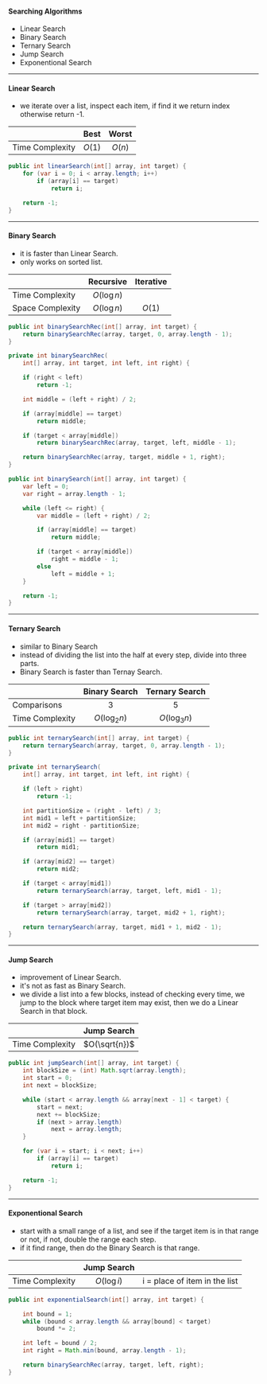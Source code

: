 #### Searching Algorithms
- Linear Search
- Binary Search
- Ternary Search
- Jump Search
- Exponentional Search

---
#### Linear Search
- we iterate over a list, inspect each item, if find it we return index otherwise return -1.

|  | Best | Worst |
| :--- | :---: | :---: |
| Time Complexity | $O(1)$ | $O(n)$ |

```Java
public int linearSearch(int[] array, int target) {
    for (var i = 0; i < array.length; i++)
        if (array[i] == target)
            return i;

    return -1;
}
```  
---
#### Binary Search
- it is faster than Linear Search.
- only works on sorted list.

|  | Recursive | Iterative |
| :--- | :---: | :---: |
| Time Complexity | $O(\log n)$ | |
| Space Complexity | $O(\log n)$ | $O(1)$ |

```Java
public int binarySearchRec(int[] array, int target) {
    return binarySearchRec(array, target, 0, array.length - 1);
}

private int binarySearchRec(
    int[] array, int target, int left, int right) {

    if (right < left)
        return -1;

    int middle = (left + right) / 2;

    if (array[middle] == target)
        return middle;

    if (target < array[middle])
        return binarySearchRec(array, target, left, middle - 1);

    return binarySearchRec(array, target, middle + 1, right);
}

public int binarySearch(int[] array, int target) {
    var left = 0;
    var right = array.length - 1;

    while (left <= right) {
        var middle = (left + right) / 2;

        if (array[middle] == target)
            return middle;

        if (target < array[middle])
            right = middle - 1;
        else
            left = middle + 1;
    }

    return -1;
}
```
---
#### Ternary Search
- similar to Binary Search
- instead of dividing the list into the half at every step, divide into three parts.
- Binary Search is faster than Ternay Search.

|  | Binary Search | Ternary Search |
| :--- | :---: | :---: |
| Comparisons | 3 | 5 |
| Time Complexity | $O(\log_2 n)$ | $O(\log_3 n)$ |

```Java
public int ternarySearch(int[] array, int target) {
    return ternarySearch(array, target, 0, array.length - 1);
}

private int ternarySearch(
    int[] array, int target, int left, int right) {

    if (left > right)
        return -1;

    int partitionSize = (right - left) / 3;
    int mid1 = left + partitionSize;
    int mid2 = right - partitionSize;

    if (array[mid1] == target)
        return mid1;

    if (array[mid2] == target)
        return mid2;

    if (target < array[mid1])
        return ternarySearch(array, target, left, mid1 - 1);

    if (target > array[mid2])
        return ternarySearch(array, target, mid2 + 1, right);

    return ternarySearch(array, target, mid1 + 1, mid2 - 1);
}
```
---
#### Jump Search
- improvement of Linear Search.
- it's not as fast as Binary Search.
- we divide a list into a few blocks, instead of checking every time, we jump to the block where target item may exist, then we do a Linear Search in that block.

|  | Jump Search |
| :--- | :---: |
| Time Complexity | $O(\sqrt{n})$ |

```Java
public int jumpSearch(int[] array, int target) {
    int blockSize = (int) Math.sqrt(array.length);
    int start = 0;
    int next = blockSize;

    while (start < array.length && array[next - 1] < target) {
        start = next;
        next += blockSize;
        if (next > array.length)
            next = array.length;
    }

    for (var i = start; i < next; i++)
        if (array[i] == target)
            return i;

    return -1;
}
```
---
#### Exponentional Search
- start with a small range of a list, and see if the target item is in that range or not, if not, double the range each step.
- if it find range, then do the Binary Search is that range.

|  | Jump Search | |
| :--- | :---: | :---: | 
| Time Complexity | $O(\log i)$ | i = place of item in the list |

```Java
public int exponentialSearch(int[] array, int target) {

    int bound = 1;
    while (bound < array.length && array[bound] < target)
        bound *= 2;

    int left = bound / 2;
    int right = Math.min(bound, array.length - 1);

    return binarySearchRec(array, target, left, right);
}
```
